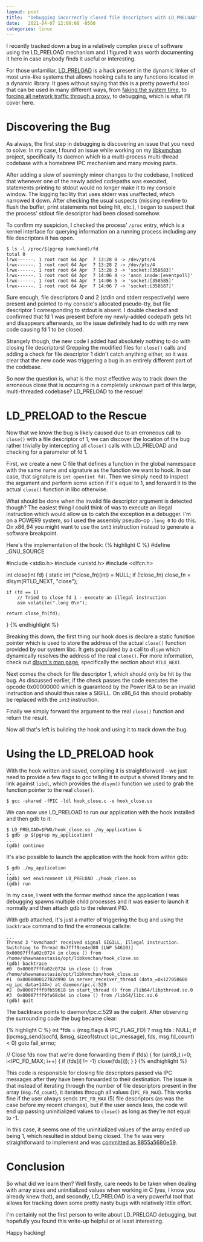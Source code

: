 ```yaml
---
layout: post
title:  "Debugging incorrectly closed file descriptors with LD_PRELOAD"
date:   2021-04-07 12:00:00 -0500
categories: linux
---
```

I recently tracked down a bug in a relatively complex piece of software using the LD_PRELOAD mechanism and I
figured it was worth documenting it here in case anybody finds it useful or interesting.

For those unfamiliar, [LD_PRELOAD](https://en.wikipedia.org/wiki/Dynamic_linker#Systems_using_ELF) is a hack
present in the dynamic linker of most unix-like systems that allows hooking calls to any functions located in a
dynamic library.  It goes without saying that this is a pretty powerful tool that can be used in many
different ways, from [faking the system time](https://github.com/wolfcw/libfaketime), to [forcing all network
traffic through a proxy](https://github.com/haad/proxychains), to debugging, which is what I'll cover here.

# Discovering the Bug

As always, the first step in debugging is discovering an issue that you need to solve. In my case, I found an
issue while working on my [libkvmchan](https://github.com/shawnanastasio/libkvmchan) project, specifically its
daemon which is a multi-process multi-thread codebase with a homebrew IPC mechanism and many moving parts.

After adding a slew of seemingly minor changes to the codebase, I noticed that whenever one of the newly added
codepaths was executed, statements printing to stdout would no longer make it to my console window. The
logging facility that uses stderr was unaffected, which narrowed it down. After checking the usual suspects
(missing newline to flush the buffer, print statements not being hit, etc.), I began to suspect that the
process' stdout file descriptor had been closed somehow.

To confirm my suspicion, I checked the process' `/proc` entry, which is a kernel interface for querying
information on a running process including any file descriptors it has open.

```
$ ls -l /proc/$(pgrep kvmchand)/fd
total 0
lrwx------. 1 root root 64 Apr  7 13:28 0 -> /dev/pts/4
lrwx------. 1 root root 64 Apr  7 13:28 2 -> /dev/pts/4
lrwx------. 1 root root 64 Apr  7 13:28 3 -> 'socket:[358583]'
lrwx------. 1 root root 64 Apr  7 14:06 4 -> 'anon_inode:[eventpoll]'
lrwx------. 1 root root 64 Apr  7 14:06 5 -> 'socket:[358585]'
lrwx------. 1 root root 64 Apr  7 14:06 7 -> 'socket:[358587]'
```

Sure enough, file descriptors 0 and 2 (stdin and stderr respectively) were present and pointed to my console's
allocated pseudo-tty, but file descriptor 1 corresponding to stdout is absent. I double checked and confirmed
that fd 1 was present before my newly-added codepath gets hit and disappears afterwards, so the issue
definitely had to do with my new code causing fd 1 to be closed.

Strangely though, the new code I added had absolutely nothing to do with closing file descriptors! Grepping
the modified files for `close()` calls and adding a check for file descriptor 1 didn't catch anything either,
so it was clear that the new code was triggering a bug in an entirely different part of the codebase.

So now the question is, what is the most effective way to track down the erroneous close that is occurring
in a completely unknown part of this large, multi-threaded codebase? LD_PRELOAD to the rescue!

# LD_PRELOAD to the Rescue

Now that we know the bug is likely caused due to an erroneous call to `close()` with a file descriptor of 1, we
can discover the location of the bug rather trivially by intercepting all `close()` calls with LD_PRELOAD and
checking for a parameter of fd 1.

First, we create a new C file that defines a function in the global namespace with the same name and signature
as the function we want to hook. In our case, that signature is `int open(int fd)`. Then we simply need to
inspect the argument and perform some action if it's equal to 1, and forward it to the actual `close()` function
in libc otherwise.

What should be done when the invalid file descriptor argument is detected though? The easiest thing I could
think of was to execute an illegal instruction which would allow us to catch the exception in a debugger.
I'm on a POWER9 system, so I used the assembly pseudo-op `.long 0` to do this. On x86_64 you might want to
use the `int3` instruction instead to generate a software breakpoint.

Here's the implementation of the hook:
{% highlight C %}
#define _GNU_SOURCE

#include <stdio.h>
#include <unistd.h>
#include <dlfcn.h>

int close(int fd) {
    static int (*close_fn)(int) = NULL;
    if (!close_fn)
        close_fn = dlsym(RTLD_NEXT, "close");

    if (fd == 1)
        // Tried to close fd 1 - execute an illegal instruction
        asm volatile(".long 0\n");

    return close_fn(fd);
}
{% endhighlight %}

Breaking this down, the first thing our hook does is declare a static function pointer which is used to store
the address of the actual `close()` function provided by our system libc. It gets populated by a call to
`dlsym` which dynamically resolves the address of the real `close()`. For more information, check out
[dlsym's man page](https://linux.die.net/man/3/dlsym), specifically the section about `RTLD_NEXT`.

Next comes the check for file descriptor 1, which should only be hit by the bug. As discussed earlier, if the
check passes the code executes the opcode 0x00000000 which is guaranteed by the Power ISA to be an invalid
instruction and should thus raise a SIGILL. On x86_64 this should probably be replaced with the `int3` instruction.

Finally we simply forward the argument to the real `close()` function and return the result.

Now all that's left is building the hook and using it to track down the bug.

# Using the LD_PRELOAD hook

With the hook written and saved, compiling it is straightforward - we just need to provide a few flags to gcc
telling it to output a shared library and to link against `libdl`, which provides the `dlsym()` function we
used to grab the function pointer to the real `close()`.

```
$ gcc -shared -fPIC -ldl hook_close.c -o hook_close.so
```

We can now use LD_PRELOAD to run our application with the hook installed and then gdb to it:
```
$ LD_PRELOAD=$PWD/hook_close.so ./my_application &
$ gdb -p $(pgrep my_application)
...
(gdb) continue
```

It's also possible to launch the application with the hook from within gdb:
```
$ gdb ./my_application
...
(gdb) set environment LD_PRELOAD ./hook_close.so
(gdb) run
```

In my case, I went with the former method since the application I was debugging spawns multiple child
processes and it was easier to launch it normally and then attach gdb to the relevant PID.

With gdb attached, it's just a matter of triggering the bug and using the `backtrace` command to find
the erroneous callsite:
```
...
Thread 3 "kvmchand" received signal SIGILL, Illegal instruction.
Switching to Thread 0x7fff9ce4ed80 (LWP 54610)]
0x00007fffa02c0724 in close () from /home/shawnanastasio/opt/libkvmchan/hook_close.so
(gdb) backtrace
#0  0x00007fffa02c0724 in close () from /home/shawnanastasio/opt/libkvmchan/hook_close.so
#1  0x000000012702d990 in server_receiver_thread (data_=0x127050608 <g_ipc_data+144>) at daemon/ipc.c:529
#2  0x00007fff9fb59618 in start_thread () from /lib64/libpthread.so.0
#3  0x00007fff9fa68cb4 in clone () from /lib64/libc.so.6
(gdb) quit
```

The backtrace points to daemon/ipc.c:529 as the culprit. After observing the surrounding code the bug became
clear:

{% highlight C %}
int *fds = (msg.flags & IPC_FLAG_FD) ? msg.fds : NULL;
if (ipcmsg_send(socfd, &msg, sizeof(struct ipc_message), fds, msg.fd_count) < 0)
    goto fail_errno;

// Close fds now that we're done forwarding them
if (fds) {
    for (uint8_t i=0; i<IPC_FD_MAX; i++) {
        if (fds[i] != -1)
            close(fds[i]);
    }
}
{% endhighlight %}

This code is responsible for closing file descriptors passed via IPC messages after they have been forwarded
to their destination. The issue is that instead of iterating through the number of file descriptors present in
the array (`msg.fd_count`), it iterates through all values (`IPC_FD_MAX`). This works fine if
the user always sends `IPC_FD_MAX` (5) file descriptors (as was the case before my recent changes), but if the user sends
less, the code will end up passing uninitialized values to `close()` as long as they're not equal to -1.

In this case, it seems one of the uninitialized values of the array ended up being 1, which resulted in stdout
being closed. The fix was very straightforward to implement and was [committed as 8855a5680e59](https://github.com/shawnanastasio/libkvmchan/commit/8855a5680e59a2eb7b02aee6ea759b6e8e2dda36).


# Conclusion

So what did we learn then? Well firstly, care needs to be taken when dealing with array sizes and
uninitialized values when working in C (yes, I know you already knew that), and secondly, LD_PRELOAD is
a very powerful tool that allows for tracking down some pretty nasty bugs with relatively little effort.

I'm certainly not the first person to write about LD_PRELOAD debugging, but hopefully you found this 
write-up helpful or at least interesting.

Happy hacking!

